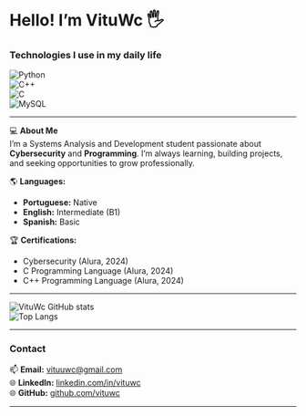 
# Hello! I’m VituWc 🖐️  

### Technologies I use in my daily life  

![Python](https://img.shields.io/badge/Python-3776AB?style=for-the-badge&logo=python&logoColor=white&color=30363d)  
![C++](https://img.shields.io/badge/C%2B%2B-00599C?style=for-the-badge&logo=c%2B%2B&logoColor=white&color=30363d)  
![C](https://img.shields.io/badge/C-00599C?style=for-the-badge&logo=c&logoColor=white&color=30363d)  
![MySQL](https://img.shields.io/badge/MySQL-4479A1?style=for-the-badge&logo=mysql&logoColor=white&color=30363d)  

---

💻 **About Me**  
I’m a Systems Analysis and Development student passionate about **Cybersecurity** and **Programming**. I’m always learning, building projects, and seeking opportunities to grow professionally.  

🌎 **Languages:**  
- **Portuguese:** Native  
- **English:** Intermediate (B1)  
- **Spanish:** Basic  

🏆 **Certifications:**  
- Cybersecurity (Alura, 2024)  
- C Programming Language (Alura, 2024)  
- C++ Programming Language (Alura, 2024)  

---

![VituWc GitHub stats](https://github-readme-stats.vercel.app/api?username=vituwc&show_icons=true&theme=transparent)  
![Top Langs](https://github-readme-stats.vercel.app/api/top-langs/?username=vituwc&layout=compact&theme=transparent)  

---

### Contact  

📫 **Email:** vituuwc@gmail.com  
🌐 **LinkedIn:** [linkedin.com/in/vituwc](https://linkedin.com/in/vituwc)  
🌐 **GitHub:** [github.com/vituwc](https://github.com/vituwc)  

---  
